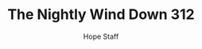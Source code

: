 ---
image: /assets/img/nwd/312_nwd_matthew_11_28_gnt.png
title: The Nightly Wind Down 312
number: 312
categories:
  - The Nightly Wind Down
author: Hope Staff
notes: The Nightly Wind Down 312
embed: >-
  EMBED_GOES_HERE
transcript: >-
  SOME LINES OF TEXT START HERE
---